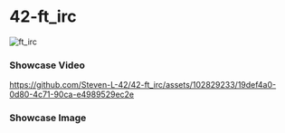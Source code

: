 # 42-ft_irc

![ft_irc](https://raw.githubusercontent.com/ayogun/42-project-badges/main/badges/ft_ircm.png)

### Showcase Video

https://github.com/Steven-L-42/42-ft_irc/assets/102829233/19def4a0-0d80-4c71-90ca-e4989529ec2e

### Showcase Image

